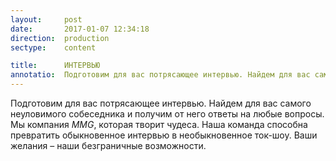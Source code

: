 ```yaml
---
layout:     post
date:       2017-01-07 12:34:18
direction:  production
sectype:    content

title:      ИНТЕРВЬЮ
annotatio:  Подготовим для вас потрясающее интервью. Найдем для вас самого неуловимого собеседника и получим от него ответы на любые вопросы. Мы компания MMG, которая творит чудеса. Наша команда способна превратить обыкновенное интервью в необыкновенное ток-шоу. Ваши желания – наши безграничные возможности. 
---
```


Подготовим для вас потрясающее интервью. Найдем для вас самого неуловимого собеседника и получим от него ответы на любые вопросы. Мы компания _MMG_, которая творит чудеса. Наша команда способна превратить обыкновенное интервью в необыкновенное ток-шоу. Ваши желания – наши безграничные возможности. 
